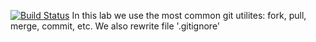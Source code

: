 [![Build Status](https://travis-ci.com/puchkovki/lab05.svg?branch=master)](https://travis-ci.com/puchkovki/lab05)
In this lab we use the most common git utilites: fork, pull, merge, commit, etc.
We also rewrite file '.gitignore'
